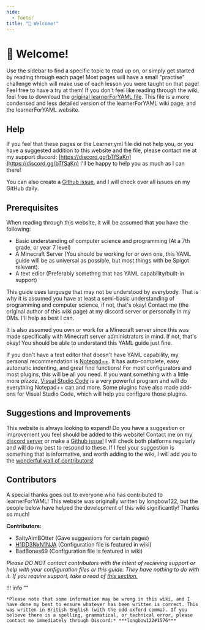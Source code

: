 ```yaml
---
hide:
  - footer
title: "👋 Welcome!"
---
```


# :wave: Welcome!
Use the sidebar to find a specific topic to read up on, or simply get started by reading through each page! Most pages will have a small "practise" challenge which will make use of each lesson you were taught on that page! Feel free to have a try at them! If you don't feel like reading through the wiki, feel free to download the [original learnerForYAML file](https://github.com/longbow122/learnerForYAML/blob/main/Learner.yml). This file is a more condensed and less detailed version of the learnerForYAML wiki page, and the learnerForYAML website.

## Help
If you feel that these pages or the Learner.yml file did not help you, or you have a suggested addition to this website and the file, please contact me at my support discord: [https://discord.gg/bTfSaKn](https://discord.gg/bTfSaKn) I'll be happy to help you as much as I can there!

You can also create a [Github issue](https://github.com/longbow122/learnerForYAML/issues), and I will check over all issues on my GitHub daily.

## Prerequisites
When reading through this website, it will be assumed that you have the following:

- Basic understanding of computer science and programming (At a 7th grade, or year 7 level)
- A Minecraft Server (You should be working for or own one, this YAML guide will be as universal as possible, but most things with be Spigot relevant).
- A text edior (Preferably somethng that has YAML capability/built-in support)

This guide uses language that may not be understood by everybody. That is why it is assumed you have at least a semi-basic understanding of programming and computer science, if not, that's okay! Contact me (the original author of this wiki page) at my discord server or personally in my DMs. I'll help as best I can.

It is also assumed you own or work for a Minecraft server since this was made specifically with Minecraft server administrators in mind. If not, that's okay! You should be able to understand this YAML guide just fine.

If you don't have a text editor that doesn't have YAML capability, my personal recommendation is [Notepad++](https://notepad-plus-plus.org/downloads/). It has auto-complete, easy automatic indenting, and great find functions! For most configurators and most plugins, this will be all you need. If you want something with a little more *pizzaz*, [Visual Studio Code](https://code.visualstudio.com/) is a very powerful program and will do everything Notepad++ can and more. Some plugins have also made add-ons for Visual Studio Code, which will help you configure those plugins.

## Suggestions and Improvements
This website is always looking to expand! Do you have a suggestion or improvement you feel should be added to this website! Contact me on my [discord server](https://discord.gg/bTfSaKn) or make a [Github issue!](https://github.com/longbow122/learnerForYAML/issues/new) I will check both platforms regularly and will do my best to respond to these. If I feel your suggestion is something that is informative, and worth adding to the wiki, I will add you to the [wonderful wall of contributors!](https://github.com/longbow122/learnerForYAML/wiki#contributors)

## Contributors
A special thanks goes out to everyone who has contributed to learnerForYAML! This website was originally written by longbow122, but the people below have helped the development of this wiki significantly! Thanks so much!

**Contributors:**

- SaltyAimBOtter (Gave suggestions for certain pages)
- [H1DD3NxN1NJA](https://www.spigotmc.org/members/h1dd3nxn1nja.33224/) (Configuration file is featured in wiki)
- BadBones69 (Configuration file is featured in wiki)

*Please DO NOT contact contributors with the intent of recieving support or help with your configuration files or this guide. They have nothing to do with it. If you require support, take a read of [this section.](https://github.com/longbow122/learnerForYAML/wiki#help)*

!!! info ""

    *Please note that some information may be wrong in this wiki, and I have done my best to ensure whatever has been written is correct. This was written in British English (with the odd oxford comma). If you believe there is a spelling, grammatical, or technical error, please contact me immediately through Discord:* ***longbow122#1576***

